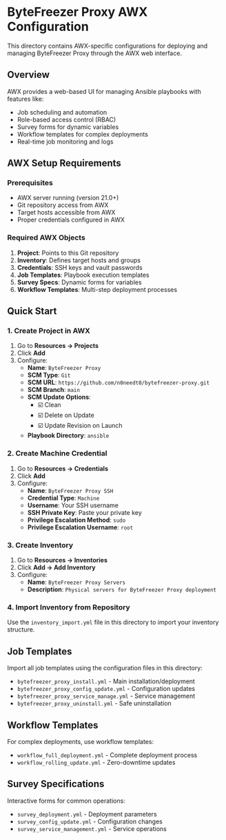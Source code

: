 # ByteFreezer Proxy AWX Configuration

This directory contains AWX-specific configurations for deploying and managing ByteFreezer Proxy through the AWX web interface.

## Overview

AWX provides a web-based UI for managing Ansible playbooks with features like:
- Job scheduling and automation
- Role-based access control (RBAC)
- Survey forms for dynamic variables
- Workflow templates for complex deployments
- Real-time job monitoring and logs

## AWX Setup Requirements

### Prerequisites
- AWX server running (version 21.0+)
- Git repository access from AWX
- Target hosts accessible from AWX
- Proper credentials configured in AWX

### Required AWX Objects

1. **Project**: Points to this Git repository
2. **Inventory**: Defines target hosts and groups
3. **Credentials**: SSH keys and vault passwords
4. **Job Templates**: Playbook execution templates
5. **Survey Specs**: Dynamic forms for variables
6. **Workflow Templates**: Multi-step deployment processes

## Quick Start

### 1. Create Project in AWX

1. Go to **Resources → Projects**
2. Click **Add**
3. Configure:
   - **Name**: `ByteFreezer Proxy`
   - **SCM Type**: `Git`
   - **SCM URL**: `https://github.com/n0needt0/bytefreezer-proxy.git`
   - **SCM Branch**: `main`
   - **SCM Update Options**: 
     - ☑️ Clean
     - ☑️ Delete on Update
     - ☑️ Update Revision on Launch
   - **Playbook Directory**: `ansible`

### 2. Create Machine Credential

1. Go to **Resources → Credentials**
2. Click **Add**
3. Configure:
   - **Name**: `ByteFreezer Proxy SSH`
   - **Credential Type**: `Machine`
   - **Username**: Your SSH username
   - **SSH Private Key**: Paste your private key
   - **Privilege Escalation Method**: `sudo`
   - **Privilege Escalation Username**: `root`

### 3. Create Inventory

1. Go to **Resources → Inventories**
2. Click **Add → Add Inventory**
3. Configure:
   - **Name**: `ByteFreezer Proxy Servers`
   - **Description**: `Physical servers for ByteFreezer Proxy deployment`

### 4. Import Inventory from Repository

Use the `inventory_import.yml` file in this directory to import your inventory structure.

## Job Templates

Import all job templates using the configuration files in this directory:

- `bytefreezer_proxy_install.yml` - Main installation/deployment
- `bytefreezer_proxy_config_update.yml` - Configuration updates  
- `bytefreezer_proxy_service_manage.yml` - Service management
- `bytefreezer_proxy_uninstall.yml` - Safe uninstallation

## Workflow Templates

For complex deployments, use workflow templates:

- `workflow_full_deployment.yml` - Complete deployment process
- `workflow_rolling_update.yml` - Zero-downtime updates

## Survey Specifications

Interactive forms for common operations:

- `survey_deployment.yml` - Deployment parameters
- `survey_config_update.yml` - Configuration changes
- `survey_service_management.yml` - Service operations